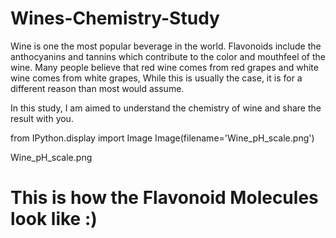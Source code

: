 # Wines-Chemistry-Study
Wine is one the most popular beverage in the world. Flavonoids include the anthocyanins and tannins which contribute to the color and mouthfeel of the wine. Many people believe that red wine comes from red grapes and white wine comes from white grapes, While this is usually the case, it is for a different reason than most would assume.

In this study, I am aimed to understand the chemistry of wine and share the result with you.  

from IPython.display import Image
Image(filename='Wine_pH_scale.png')

Wine_pH_scale.png
# This is how the Flavonoid Molecules look like :)

